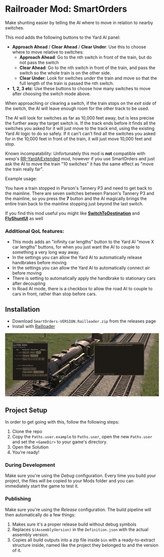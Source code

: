 # Railroader Mod: SmartOrders

Make shunting easier by telling the AI where to move in relation to nearby switches.

This mod adds the following buttons to the Yard AI panel:

* **Approach Ahead** / **Clear Ahead** / **Clear Under**: Use this to choose where to move relative to switches:
  * **Approach Ahead**: Go to the nth switch in front of the train, but do not pass the switch
  * **Clear Ahead**: Go to the nth switch in front of the train, and pass the switch so the whole train is on the other side.
  * **Clear Under**: Look for switches _under_ the train and move so that the full length of the train is passed the nth switch.
* **1, 2, 3 etc**: Use these buttons to choose how many switches to move after choosing the switch mode above.

When approaching or clearing a switch, if the train stops on the _exit side_ of the switch, the AI will leave enough room for the other track to be used.

The AI will look for switches as far as 10,000 feet away, but is less precise the further away the target switch is. If the track ends before it finds all the switches you asked for it will just move to the track end, using the existing Yard AI logic to do so safely. If it can't can't find all the switches you asked for in the 10,000 feet in front of the train, it will just move 10,000 feet and stop.

Known incompatability: Unfortunately this mod is **not** compatible with wexp's [RR-YardAiExtended](https://github.com/wexp/RR-YardAiExtended) mod, however if you use SmartOrders and just ask the AI to move the train "10 switches" it has the same effect as "move the train really far".

Example usage:

You have a train stopped in Parson's Tannery P3 and need to get back to the mainline. There are seven switches between Parson's Tannery P3 and the mainline, so you press the **7** button and the AI magically brings the entire train back to the mainline stopping just beyond the last switch.

If you find this mod useful you might like **[SwitchToDestination](https://github.com/peterellisjones/Railroader-SwitchToDestination)** and **[FlyShuntUI](https://github.com/peterellisjones/Railroader-FlyShuntUI)** as well

### Additional QoL features:

* This mods adds an "infinity car lengths" button to the Yard AI "move X car lengths" buttons, for when you just want the AI to couple to something a very long way away.
* In the settings you can allow the Yard AI to automatically release handbrakes before moving
* In the settings you can allow the Yard AI to automatically connect air before moving
* There is setting to automatically apply the handbrake to stationary cars after decoupling
* In Road AI mode, there is a checkbox to allow the road AI to couple to cars in front, rather than stop before cars.


## Installation

* Download `SmartOrders-VERSION.Railloader.zip` from the releases page
* Install with [Railloader]([https://www.nexusmods.com/site/mods/21](https://railroader.stelltis.ch/))

![screenshot](./Capture.PNG)

## Project Setup

In order to get going with this, follow the following steps:

1. Clone the repo
2. Copy the `Paths.user.example` to `Paths.user`, open the new `Paths.user` and set the `<GameDir>` to your game's directory.
3. Open the Solution
4. You're ready!

### During Development
Make sure you're using the _Debug_ configuration. Every time you build your project, the files will be copied to your Mods folder and you can immediately start the game to test it.

### Publishing
Make sure you're using the _Release_ configuration. The build pipeline will then automatically do a few things:

1. Makes sure it's a proper release build without debug symbols
1. Replaces `$(AssemblyVersion)` in the `Definition.json` with the actual assembly version.
1. Copies all build outputs into a zip file inside `bin` with a ready-to-extract structure inside, named like the project they belonged to and the version of it.
